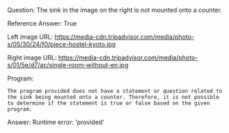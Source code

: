 Question: The sink in the image on the right is not mounted onto a counter.

Reference Answer: True

Left image URL: https://media-cdn.tripadvisor.com/media/photo-s/05/30/24/f0/piece-hostel-kyoto.jpg

Right image URL: https://media-cdn.tripadvisor.com/media/photo-s/01/5e/d7/ac/single-room-without-en.jpg

Program:

```
The program provided does not have a statement or question related to the sink being mounted onto a counter. Therefore, it is not possible to determine if the statement is true or false based on the given program.
```
Answer: Runtime error: 'provided'

